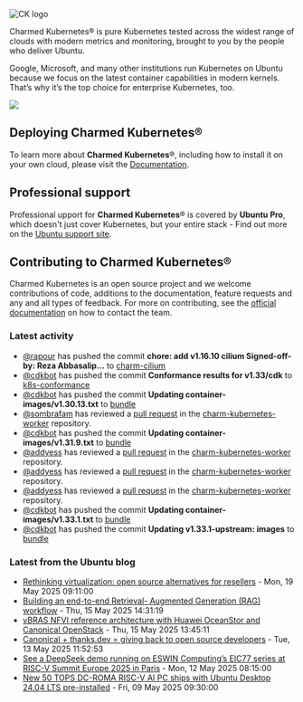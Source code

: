 ![CK logo](https://assets.ubuntu.com/v1/451d4cf4-Charmed+Kubernetes_RGB_onWhite_2022.svg)

Charmed Kubernetes® is pure Kubernetes tested across the widest range of clouds with modern metrics and monitoring, brought to you by the people who deliver Ubuntu.

Google, Microsoft, and many other institutions run Kubernetes on Ubuntu because we focus on the latest container capabilities in modern kernels. That’s why it’s the top choice for enterprise Kubernetes, too.

![](https://assets.ubuntu.com/v1/843c77b6-juju-at-a-glace.svg)

## Deploying Charmed Kubernetes®

To learn more about **Charmed Kubernetes**®, including how to install it on your own cloud, please visit the [Documentation][docs].

## Professional support

Professional upport for **Charmed Kubernetes**® is covered by **Ubuntu Pro**, which doesn't just cover Kubernetes, but your entire stack - Find out more on the [Ubuntu support site](https://ubuntu.com/support).

## Contributing to Charmed Kubernetes®

Charmed Kubernetes is an open source project and we welcome contributions of code, additions to the documentation, feature requests and any and all types of feedback. For more on contributing, see the [official documentation][get-in-touch] on how to contact the team.

<!-- LINKS -->
[docs]: https://ubuntu.com/kubernetes/docs
[get-in-touch]: https://ubuntu.com/kubernetes/docs/get-in-touch

### Latest activity

<!-- activity starts -->
 - [@rapour](https://github.com/rapour) has pushed the commit **chore: add v1.16.10 cilium  Signed-off-by: Reza Abbasalip...** to [charm-cilium](https://github.com/charmed-kubernetes/charm-cilium)
 - [@cdkbot](https://github.com/cdkbot) has pushed the commit **Conformance results for v1.33/cdk** to [k8s-conformance](https://github.com/charmed-kubernetes/k8s-conformance)
 - [@cdkbot](https://github.com/cdkbot) has pushed the commit **Updating container-images/v1.30.13.txt** to [bundle](https://github.com/charmed-kubernetes/bundle)
 - [@sombrafam](https://github.com/sombrafam) has reviewed a [pull request](https://github.com/charmed-kubernetes/charm-kubernetes-worker/pull/190) in the [charm-kubernetes-worker](https://github.com/charmed-kubernetes/charm-kubernetes-worker) repository.
 - [@cdkbot](https://github.com/cdkbot) has pushed the commit **Updating container-images/v1.31.9.txt** to [bundle](https://github.com/charmed-kubernetes/bundle)
 - [@addyess](https://github.com/addyess) has reviewed a [pull request](https://github.com/charmed-kubernetes/charm-kubernetes-worker/pull/190) in the [charm-kubernetes-worker](https://github.com/charmed-kubernetes/charm-kubernetes-worker) repository.
 - [@addyess](https://github.com/addyess) has reviewed a [pull request](https://github.com/charmed-kubernetes/charm-kubernetes-worker/pull/190) in the [charm-kubernetes-worker](https://github.com/charmed-kubernetes/charm-kubernetes-worker) repository.
 - [@addyess](https://github.com/addyess) has reviewed a [pull request](https://github.com/charmed-kubernetes/charm-kubernetes-worker/pull/190) in the [charm-kubernetes-worker](https://github.com/charmed-kubernetes/charm-kubernetes-worker) repository.
 - [@cdkbot](https://github.com/cdkbot) has pushed the commit **Updating container-images/v1.33.1.txt** to [bundle](https://github.com/charmed-kubernetes/bundle)
 - [@cdkbot](https://github.com/cdkbot) has pushed the commit **Updating v1.33.1-upstream: images** to [bundle](https://github.com/charmed-kubernetes/bundle)
<!-- activity ends -->

<!-- roadmap starts -->

<!-- roadmap ends -->

### Latest from the Ubuntu blog

<!-- blog starts -->
* [Rethinking virtualization: open source alternatives for resellers](https://ubuntu.com//blog/virtualization-alternatives-guide) - Mon, 19 May 2025 09:11:00 
* [Building an end-to-end Retrieval- Augmented Generation (RAG) workflow](https://ubuntu.com//blog/rag-workflow-explained) - Thu, 15 May 2025 14:31:19 
* [vBRAS NFVI reference architecture with Huawei OceanStor and Canonical OpenStack](https://ubuntu.com//blog/telco-nfvi-vbras-huawei-oceanstor-canonical-openstack) - Thu, 15 May 2025 13:45:11 
* [Canonical + thanks.dev = giving back to open source developers](https://ubuntu.com//blog/canonical-thanks-dev-giving-back-to-open-source-developers) - Tue, 13 May 2025 11:52:53 
* [See a DeepSeek demo running on ESWIN Computing’s EIC77 series at RISC-V Summit Europe 2025 in Paris](https://ubuntu.com//blog/deepseek-demo-running-on-eswin-computings-eic77-series-at-risc-v-summit-europe-2025) - Mon, 12 May 2025 08:15:00 
* [New 50 TOPS DC-ROMA RISC-V AI PC ships with Ubuntu Desktop 24.04 LTS pre-installed](https://ubuntu.com//blog/new-50-tops-dc-roma-risc-v-ai-pc-ships-with-ubuntu-desktop-24-04-lts-pre-installed) - Fri, 09 May 2025 09:30:00 
<!-- blog ends -->
